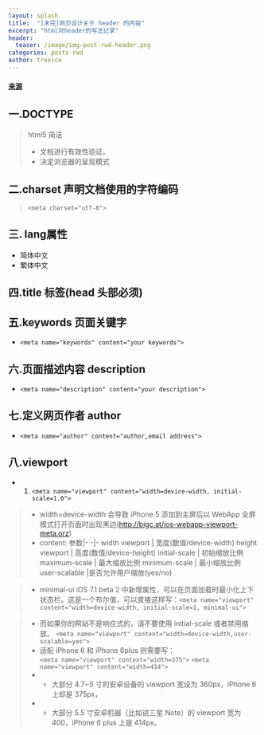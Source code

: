 ```yaml
---
layout: splash
title:  "[未完]网页设计关于 header 的内容"
excerpt: "html对header的写法记录"
header:
  teaser: /image/img-post-rwd-header.png
categories: posts rwd
author: treeice
---
```

#### [来源](http://blog.csdn.net/wuyuehuayiyi/article/details/51144014)


## 一.DOCTYPE

 > html5 简洁 <!doctype html>	
 > - 文档进行有效性验证。
 > - 决定浏览器的呈现模式	

## 二.charset    声明文档使用的字符编码																					

 > ``` <meta charset="utf-8"> ```
 
## 三. lang属性

 - <html lang="zh-cmn-Hans">  简体中文
 - <html lang="zh-cmn-Hant"> 繁体中文

## 四.title 标签(head 头部必须)	
						
## 五.keywords 页面关键字																								

 - ```<meta name="keywords" content="your keywords"> ```																												
																																													
## 六.页面描述内容 description																						
	
 - ```<meta name="description" content="your description"> ```
																																																																						
## 七.定义网页作者 author

 - ```<meta name="author" content="author,email address">	```	

## 	八.viewport

 - 1. ```<meta name="viewport" content="width=device-width, initial-scale=1.0">```
 > - width=device-width 会导致 iPhone 5 添加到主屏后以 WebApp 全屏模式打开页面时出现黑边(http://bigc.at/ios-webapp-viewport-meta.orz)
 > - content:
参数|-
-|-
width viewport | 宽度(数值/device-width)
height viewport | 高度(数值/device-height)
initial-scale | 初始缩放比例
maximum-scale | 最大缩放比例
minimum-scale | 最小缩放比例
user-scalable |是否允许用户缩放(yes/no)

> - minimal-ui iOS 7.1 beta 2 中新增属性，可以在页面加载时最小化上下状态栏。这是一个布尔值，可以直接这样写：```<meta name="viewport" content="width=device-width, initial-scale=1, minimal-ui">```

 > - 而如果你的网站不是响应式的，请不要使用 initial-scale 或者禁用缩放。
   ```<meta name="viewport" content="width=device-width,user-scalable=yes">```
 > - 适配 iPhone 6 和 iPhone 6plus 则需要写：									
	```<meta name="viewport" content="width=375">```
	```<meta name="viewport" content="width=414">```
 > - - 大部分 4.7~5 寸的安卓设备的 viewport 宽设为 360px，iPhone 6 上却是 375px，
 > - - 大部分 5.5 寸安卓机器（比如说三星 Note）的 viewport 宽为 400，iPhone 6 plus 上是 414px。

								

									
						
